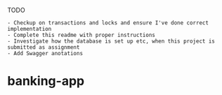 TODO 
    
    - Checkup on transactions and locks and ensure I've done correct implementation
    - Complete this readme with proper instructions
    - Investigate how the database is set up etc, when this project is submitted as assignment
    - Add Swagger anotations
     
# banking-app
